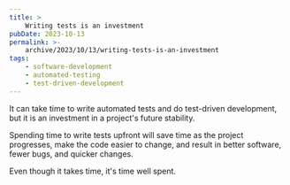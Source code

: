 ```yaml
---
title: >
    Writing tests is an investment
pubDate: 2023-10-13
permalink: >-
    archive/2023/10/13/writing-tests-is-an-investment
tags:
    - software-development
    - automated-testing
    - test-driven-development
---
```


It can take time to write automated tests and do test-driven development, but it is an investment in a project's future stability.

Spending time to write tests upfront will save time as the project progresses, make the code easier to change, and result in better software, fewer bugs, and quicker changes.

Even though it takes time, it's time well spent.
